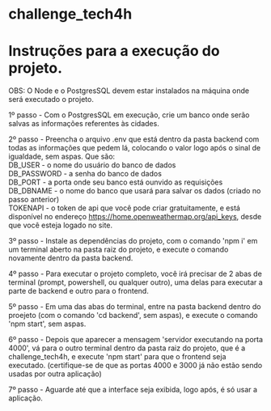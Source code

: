 # challenge_tech4h

# Instruções para a execução do projeto. 
OBS: O Node e o PostgresSQL devem estar instalados na máquina onde será executado o projeto.

1º passo - Com o PostgresSQL em execução, crie um banco onde serão salvas as informações referentes às cidades.

2º passo - Preencha o arquivo .env que está dentro da pasta backend com todas as informações que pedem lá, colocando o valor logo após o sinal de igualdade, sem aspas. Que são:<br> DB_USER - o nome do usuário do banco de dados <br>
DB_PASSWORD - a senha do banco de dados <br>
DB_PORT - a porta onde seu banco está ounvido as requisições <br>
DB_DBNAME - o nome do banco que usará para salvar os dados (criado no passo anterior) <br>
TOKENAPI - o token de api que você pode criar gratuitamente, e está disponível no endereço https://home.openweathermap.org/api_keys, desde que você esteja logado no site. <br>

3º passo - Instale as dependências do projeto, com o comando 'npm i' em um terminal aberto na pasta raiz do projeto, e execute o comando novamente dentro da pasta backend.

4º passo - Para executar o projeto completo, você irá precisar de 2 abas de terminal (prompt, powershell, ou qualquer outro), uma delas para executar a parte de backend e outro para o frontend.

5º passo - Em uma das abas do terminal, entre na pasta backend dentro do proejeto (com o comando 'cd backend', sem aspas), e execute o comando 'npm start', sem aspas.

6º passo - Depois que aparecer a mensagem 'servidor executando na porta 4000', vá para o outro terminal dentro da pasta raiz do projeto, que é a challenge_tech4h, e execute 'npm start' para que o frontend seja executado. (certifique-se de que as portas 4000 e 3000 já não estão sendo usadas por outra aplicação)

7º passo - Aguarde até que a interface seja exibida, logo após, é só usar a aplicação.
